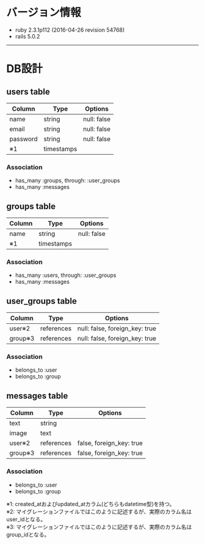 # バージョン情報
- ruby 2.3.1p112 (2016-04-26 revision 54768)
- rails 5.0.2

---

# DB設計

## users table
|Column|Type|Options|
|---|---|---|
|name|string|null: false|
|email|string|null: false|
|password|string|null: false|
|※1|timestamps||

### Association
- has_many :groups, through: :user_groups
- has_many :messages

## groups table
|Column|Type|Options|
|---|---|---|
|name|string|null: false|
|※1|timestamps||

### Association
- has_many :users, through: :user_groups
- has_many :messages

## user_groups table
|Column|Type|Options|
|---|---|---|
|user※2|references|null: false, foreign_key: true|
|group※3|references|null: false, foreign_key: true|

### Association
- belongs_to :user
- belongs_to :group

## messages table
|Column|Type|Options|
|---|---|---|
|text|string||
|image|text||
|user※2|references|false, foreign_key: true|
|group※3|references|false, foreign_key: true|

### Association
- belongs_to :user
- belongs_to :group

※1: created_atおよびupdated_atカラム(どちらもdatetime型)を持つ。  
※2: マイグレーションファイルではこのように記述するが、実際のカラム名はuser_idとなる。  
※3: マイグレーションファイルではこのように記述するが、実際のカラム名はgroup_idとなる。  
